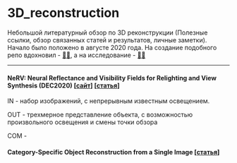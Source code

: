 # 3D_reconstruction
Небольшой литературный обзор по 3D реконструкции (Полезные ссылки, обзор связанных статей и результатов, личные заметки). Начало было положено в августе 2020 года. На создание подобного репо вдохновил - [:mage_man:](https://github.com/timzhang642/3D-Machine-Learning), а на исследование - [:mage_man:](https://www.cs.sfu.ca/~furukawa/)

------



#### NeRV: Neural Reflectance and Visibility Fields for Relighting and View Synthesis (DEC2020) [[сайт](https://pratulsrinivasan.github.io/nerv/)] [[статья](https://arxiv.org/pdf/2012.03927.pdf)]

IN - набор изображений, с непрерывным известным освещением.

OUT - трехмерное представление объекта, с возможностью произвольного освещения и смены точки обзора

COM - 



#### Category-Specific Object Reconstruction from a Single Image [[статья](https://abhishekkar.info/categoryshapes.pdf)]

